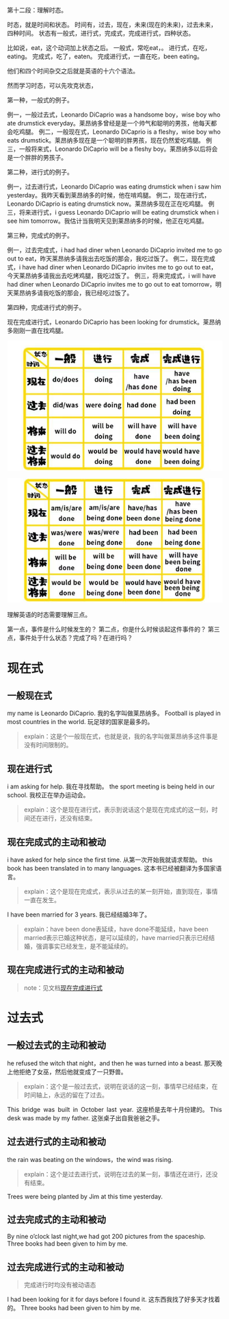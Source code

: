 第十二段：理解时态。

时态，就是时间和状态。
时间有，过去，现在，未来(现在的未来)，过去未来，四种时间。
状态有一般式，进行式，完成式，完成进行式，四种状态。

比如说，eat，这个动词加上状态之后。
一般式，常吃eat，。
进行式，在吃，eating。
完成式，吃了，eaten。
完成进行式，一直在吃，been eating。

他们和四个时间杂交之后就是英语的十六个语法。

然而学习时态，可以先攻克状态，

第一种，一般式的例子。

例一，一般过去式，Leonardo DiCaprio was a handsome boy，wise boy who ate drumstick everyday。莱昂纳多曾经是是一个帅气和聪明的男孩，他每天都会吃鸡腿。
例二，一般现在式，Leonardo DiCaprio is a fleshy，wise boy who eats drumstick。莱昂纳多现在是一个聪明的胖男孩，现在仍然爱吃鸡腿。
例三，一般将来式，Leonardo DiCaprio will be a fleshy boy。莱昂纳多以后将会是一个胖胖的男孩子。

第二种，进行式的例子。

例一，过去进行式，Leonardo DiCaprio was eating drumstick when i saw him yesterday。我昨天看到莱昂纳多的时候，他在啃鸡腿。
例二，现在进行式，Leonardo DiCaprio is eating drumstick now。莱昂纳多现在正在吃鸡腿。
例三，将来进行式，i guess Leonardo DiCaprio will be eating drumstick when i see him tomorrow。我估计当我明天见到莱昂纳多的时候，他正在吃鸡腿。

第三种，完成式的例子。

例一，过去完成式，i had had diner when Leonardo DiCaprio invited me to go out to eat，昨天莱昂纳多请我出去吃饭的那会，我吃过饭了。
例二，现在完成式，i have had diner when Leonardo DiCaprio invites me to go out to eat，今天莱昂纳多请我出去吃烤鸡腿，我吃过饭了。
例三，将来完成式，i will have had diner when Leonardo DiCaprio invites me to go out to eat tomorrow，明天莱昂纳多请我吃饭的那会，我已经吃过饭了。

第四种，完成进行式的例子。

现在完成进行式，Leonardo DiCaprio has been looking for drumstick。莱昂纳多刚刚一直在找鸡腿。


![](../../../../assert/english/active.jpg)

![](../../../../assert/english/passive.jpg)

理解英语的时态需要理解三点。

第一点，事件是什么时候发生的？
第二点，你是什么时候谈起这件事件的？
第三点，事件处于什么状态？完成了吗？在进行吗？

# 现在式
## 一般现在式
my name is Leonardo DiCaprio. 我的名字叫做莱昂纳多。
Football is played in most countries in the world. 玩足球的国家是最多的。
> explain：这是个一般现在式，也就是说，我的名字叫做莱昂纳多这件事是没有时间限制的。 

## 现在进行式
i am asking for help. 我在寻找帮助。
the sport meeting is being held in our school. 我校正在举办运动会。
> explain：这个是现在进行式，表示到说话这个是现在完成式的这一刻，时间还在进行，还没有结束。 

## 现在完成式的主动和被动
i have asked for help since the first time. 从第一次开始我就请求帮助。
this book has been translated in to many languages. 这本书已经被翻译为多国家语言。
> explain：这个是现在完成式，表示从过去的某一刻开始，直到现在，事情一直在发生。
 
I have been married for 3 years. 我已经结婚3年了。
> explain：have been done表延续，have done不能延续，have been married表示已婚这种状态，是可以延续的，have married只表示已经结婚，强调事实已经发生，是不能延续的。

## 现在完成进行式的主动和被动
> note：见文档[现在完成进行式](现在完成进行式%20present%20perfect%20progressive.md)

# 过去式
##  一般过去式的主动和被动
he refused the witch that night，and then he was turned into a beast.  那天晚上他拒绝了女巫，然后他就变成了一只野兽。
> explain：这个是一般过去式，说明在说话的这一刻，事情早已经结束，在时间轴上，永远的留在了过去。

This bridge was built in October last year. 这座桥是去年十月份建的。
This desk was made by my father. 这张桌子出自我爸爸之手。

##  过去进行式的主动和被动
the rain was beating on the windows，the wind was rising.
> explain：这个是过去进行式，说明在过去的某一刻，事情还在进行，还没有结束。

Trees were being planted by Jim at this time yesterday.

##  过去完成式的主动和被动
By nine o’clock last night,we had got 200 pictures from the spaceship.
Three books had been given to him by me. 

##  过去完成进行式的主动和被动
> 完成进行时均没有被动语态

I had been looking for it for days before I found it. 这东西我找了好多天才找着的。
Three books had been given to him by me. 


